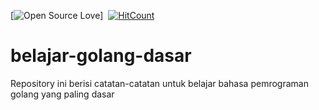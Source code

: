 [![Open Source Love](https://badges.frapsoft.com/os/v1/open-source.svg?v=102)]&nbsp;
[![HitCount](http://hits.dwyl.com/muhammadzhuhry/belajar-golang-dasar.svg)](http://hits.dwyl.com/muhammadzhuhry/belajar-golang-dasar)&nbsp;

# belajar-golang-dasar

Repository ini berisi catatan-catatan untuk belajar bahasa pemrograman golang yang paling dasar
